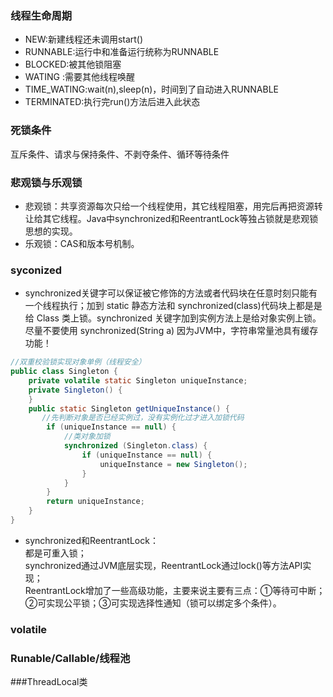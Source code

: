 ### 线程生命周期
* NEW:新建线程还未调用start()
* RUNNABLE:运行中和准备运行统称为RUNNABLE
* BLOCKED:被其他锁阻塞
* WATING :需要其他线程唤醒
* TIME_WATING:wait(n),sleep(n)，时间到了自动进入RUNNABLE
* TERMINATED:执行完run()方法后进入此状态
### 死锁条件
互斥条件、请求与保持条件、不剥夺条件、循环等待条件
### 悲观锁与乐观锁
* 悲观锁：共享资源每次只给一个线程使用，其它线程阻塞，用完后再把资源转让给其它线程。Java中synchronized和ReentrantLock等独占锁就是悲观锁思想的实现。
* 乐观锁：CAS和版本号机制。
### syconized
* synchronized关键字可以保证被它修饰的方法或者代码块在任意时刻只能有一个线程执行；加到 static 静态方法和 synchronized(class)代码块上都是是给 Class 类上锁。synchronized 关键字加到实例方法上是给对象实例上锁。尽量不要使用 synchronized(String a) 因为JVM中，字符串常量池具有缓存功能！  
```java
//双重校验锁实现对象单例（线程安全）
public class Singleton {
    private volatile static Singleton uniqueInstance;
    private Singleton() {
    }
    public static Singleton getUniqueInstance() {
       //先判断对象是否已经实例过，没有实例化过才进入加锁代码
        if (uniqueInstance == null) {
            //类对象加锁
            synchronized (Singleton.class) {
                if (uniqueInstance == null) {
                    uniqueInstance = new Singleton();
                }
            }
        }
        return uniqueInstance;
    }
}
```
* synchronized和ReentrantLock：  
都是可重入锁；  
synchronized通过JVM底层实现，ReentrantLock通过lock()等方法API实现；  
ReentrantLock增加了一些高级功能，主要来说主要有三点：①等待可中断；②可实现公平锁；③可实现选择性通知（锁可以绑定多个条件）。
### volatile

### Runable/Callable/线程池  

###ThreadLocal类